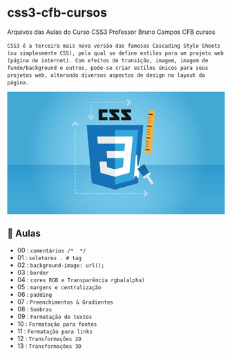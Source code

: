 # css3-cfb-cursos
Arquivos das Aulas do Curso CSS3 
Professor Bruno Campos CFB cursos 

`CSS3 é a terceira mais nova versão das famosas Cascading Style Sheets (ou simplesmente CSS), pela qual se define estilos para um projeto web (página de internet). Com efeitos de transição, imagem, imagem de fundo/background e outros, pode-se criar estilos únicos para seus projetos web, alterando diversos aspectos de design no layout da página.`

![App Ideas Image](css3.jpeg)

## :ledger: Aulas 

- 00 : `comentários /*  */`
- 01 : `seletores . # tag`
- 02 : `background-image: url();`
- 03 : `border` 
- 04 : `cores RGB e Transparência rgba(alpha)`
- 05 : `margens e centralização`
- 06 : `padding`
- 07 : `Preenchimentos & Gradientes`
- 08 : `Sombras`
- 09 : `Formatação de textos`
- 10 : `Formatação para fontes`
- 11 : `Formatação para links`
- 12 : `Transformações 2D`
- 13 : `Transformações 3D`
